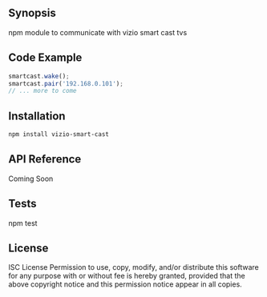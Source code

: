 ## Synopsis

npm module to communicate with vizio smart cast tvs

## Code Example

```JavaScript
smartcast.wake();
smartcast.pair('192.168.0.101');
// ... more to come
```

## Installation

```bash
npm install vizio-smart-cast
```

## API Reference

Coming Soon

## Tests

npm test

## License

ISC License
Permission to use, copy, modify, and/or distribute this software for any purpose with or without fee is hereby granted, provided that the above copyright notice and this permission notice appear in all copies.